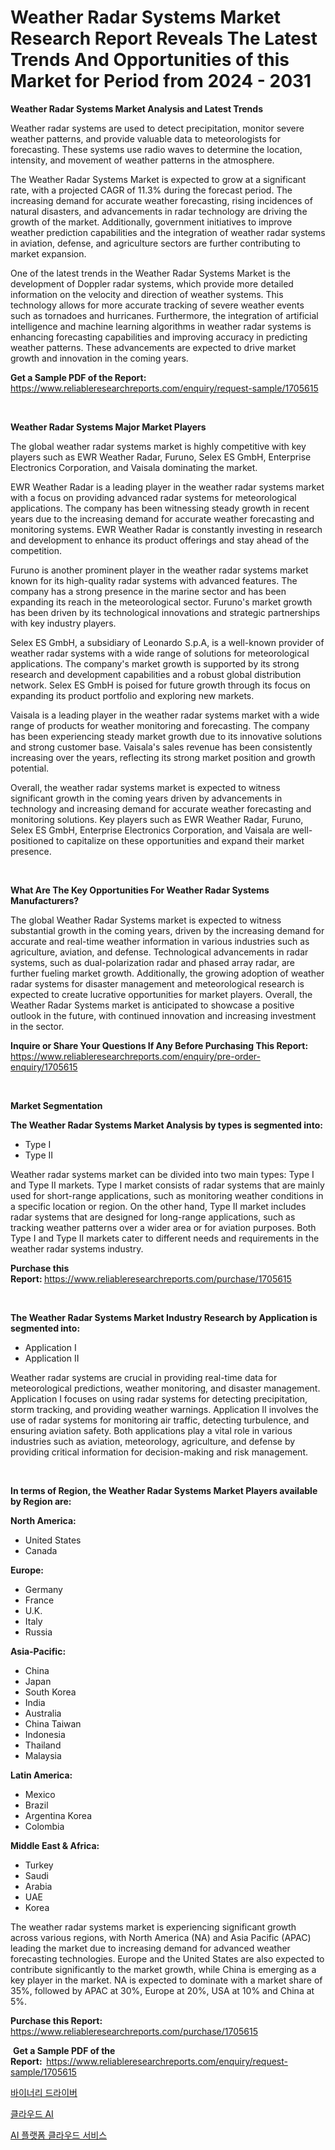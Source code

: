 <p><h1>Weather Radar Systems Market Research Report Reveals The Latest Trends And Opportunities of this Market for Period from 2024 - 2031</h1></p><p><strong>Weather Radar Systems Market Analysis and Latest Trends</strong></p>
<p><p>Weather radar systems are used to detect precipitation, monitor severe weather patterns, and provide valuable data to meteorologists for forecasting. These systems use radio waves to determine the location, intensity, and movement of weather patterns in the atmosphere.</p><p>The Weather Radar Systems Market is expected to grow at a significant rate, with a projected CAGR of 11.3% during the forecast period. The increasing demand for accurate weather forecasting, rising incidences of natural disasters, and advancements in radar technology are driving the growth of the market. Additionally, government initiatives to improve weather prediction capabilities and the integration of weather radar systems in aviation, defense, and agriculture sectors are further contributing to market expansion.</p><p>One of the latest trends in the Weather Radar Systems Market is the development of Doppler radar systems, which provide more detailed information on the velocity and direction of weather systems. This technology allows for more accurate tracking of severe weather events such as tornadoes and hurricanes. Furthermore, the integration of artificial intelligence and machine learning algorithms in weather radar systems is enhancing forecasting capabilities and improving accuracy in predicting weather patterns. These advancements are expected to drive market growth and innovation in the coming years.</p></p>
<p><strong>Get a Sample PDF of the Report:&nbsp;</strong> <a href="https://www.reliableresearchreports.com/enquiry/request-sample/1705615">https://www.reliableresearchreports.com/enquiry/request-sample/1705615</a></p>
<p>&nbsp;</p>
<p><strong>Weather Radar Systems Major Market Players</strong></p>
<p><p>The global weather radar systems market is highly competitive with key players such as EWR Weather Radar, Furuno, Selex ES GmbH, Enterprise Electronics Corporation, and Vaisala dominating the market.</p><p>EWR Weather Radar is a leading player in the weather radar systems market with a focus on providing advanced radar systems for meteorological applications. The company has been witnessing steady growth in recent years due to the increasing demand for accurate weather forecasting and monitoring systems. EWR Weather Radar is constantly investing in research and development to enhance its product offerings and stay ahead of the competition.</p><p>Furuno is another prominent player in the weather radar systems market known for its high-quality radar systems with advanced features. The company has a strong presence in the marine sector and has been expanding its reach in the meteorological sector. Furuno's market growth has been driven by its technological innovations and strategic partnerships with key industry players.</p><p>Selex ES GmbH, a subsidiary of Leonardo S.p.A, is a well-known provider of weather radar systems with a wide range of solutions for meteorological applications. The company's market growth is supported by its strong research and development capabilities and a robust global distribution network. Selex ES GmbH is poised for future growth through its focus on expanding its product portfolio and exploring new markets.</p><p>Vaisala is a leading player in the weather radar systems market with a wide range of products for weather monitoring and forecasting. The company has been experiencing steady market growth due to its innovative solutions and strong customer base. Vaisala's sales revenue has been consistently increasing over the years, reflecting its strong market position and growth potential.</p><p>Overall, the weather radar systems market is expected to witness significant growth in the coming years driven by advancements in technology and increasing demand for accurate weather forecasting and monitoring solutions. Key players such as EWR Weather Radar, Furuno, Selex ES GmbH, Enterprise Electronics Corporation, and Vaisala are well-positioned to capitalize on these opportunities and expand their market presence.</p></p>
<p>&nbsp;</p>
<p><strong>What Are The Key Opportunities For Weather Radar Systems Manufacturers?</strong></p>
<p><p>The global Weather Radar Systems market is expected to witness substantial growth in the coming years, driven by the increasing demand for accurate and real-time weather information in various industries such as agriculture, aviation, and defense. Technological advancements in radar systems, such as dual-polarization radar and phased array radar, are further fueling market growth. Additionally, the growing adoption of weather radar systems for disaster management and meteorological research is expected to create lucrative opportunities for market players. Overall, the Weather Radar Systems market is anticipated to showcase a positive outlook in the future, with continued innovation and increasing investment in the sector.</p></p>
<p><strong>Inquire or Share Your Questions If Any Before Purchasing This Report:</strong> <a href="https://www.reliableresearchreports.com/enquiry/pre-order-enquiry/1705615">https://www.reliableresearchreports.com/enquiry/pre-order-enquiry/1705615</a></p>
<p>&nbsp;</p>
<p><strong>Market Segmentation</strong></p>
<p><strong>The Weather Radar Systems Market Analysis by types is segmented into:</strong></p>
<p><ul><li>Type I</li><li>Type II</li></ul></p>
<p><p>Weather radar systems market can be divided into two main types: Type I and Type II markets. Type I market consists of radar systems that are mainly used for short-range applications, such as monitoring weather conditions in a specific location or region. On the other hand, Type II market includes radar systems that are designed for long-range applications, such as tracking weather patterns over a wider area or for aviation purposes. Both Type I and Type II markets cater to different needs and requirements in the weather radar systems industry.</p></p>
<p><strong>Purchase this Report:&nbsp;</strong><a href="https://www.reliableresearchreports.com/purchase/1705615">https://www.reliableresearchreports.com/purchase/1705615</a></p>
<p>&nbsp;</p>
<p><strong>The Weather Radar Systems Market Industry Research by Application is segmented into:</strong></p>
<p><ul><li>Application I</li><li>Application II</li></ul></p>
<p><p>Weather radar systems are crucial in providing real-time data for meteorological predictions, weather monitoring, and disaster management. Application I focuses on using radar systems for detecting precipitation, storm tracking, and providing weather warnings. Application II involves the use of radar systems for monitoring air traffic, detecting turbulence, and ensuring aviation safety. Both applications play a vital role in various industries such as aviation, meteorology, agriculture, and defense by providing critical information for decision-making and risk management.</p></p>
<p>&nbsp;</p>
<p><strong>In terms of Region, the Weather Radar Systems Market Players available by Region are:</strong></p>
<p>
    <p> <strong> North America: </strong>
        <ul>
            <li>United States</li>
            <li>Canada</li>
        </ul>
        </p> 
    <p> <strong> Europe: </strong>
        <ul>
            <li>Germany</li>
            <li>France</li>
            <li>U.K.</li>
            <li>Italy</li>
            <li>Russia</li>
        </ul>
        </p> 
    <p> <strong> Asia-Pacific: </strong>
        <ul>
            <li>China</li>
            <li>Japan</li>
            <li>South Korea</li>
            <li>India</li>
            <li>Australia</li>
            <li>China Taiwan</li>
            <li>Indonesia</li>
            <li>Thailand</li>
            <li>Malaysia</li>
        </ul>
        </p> 
    <p> <strong> Latin America: </strong>
        <ul>
            <li>Mexico</li>
            <li>Brazil</li>
            <li>Argentina Korea</li>
            <li>Colombia</li>
        </ul>
        </p> 
    <p> <strong> Middle East & Africa: </strong>
        <ul>
            <li>Turkey</li>
            <li>Saudi</li>
            <li>Arabia</li>
            <li>UAE</li>
            <li>Korea</li>
        </ul>
    </p>
    </p>
<p><p>The weather radar systems market is experiencing significant growth across various regions, with North America (NA) and Asia Pacific (APAC) leading the market due to increasing demand for advanced weather forecasting technologies. Europe and the United States are also expected to contribute significantly to the market growth, while China is emerging as a key player in the market. NA is expected to dominate with a market share of 35%, followed by APAC at 30%, Europe at 20%, USA at 10% and China at 5%.</p></p>
<p><strong>Purchase this Report: </strong><a href="https://www.reliableresearchreports.com/purchase/1705615">https://www.reliableresearchreports.com/purchase/1705615</a></p>
<p>&nbsp;<strong>Get a Sample PDF of the Report:&nbsp;&nbsp;</strong><a href="https://www.reliableresearchreports.com/enquiry/request-sample/1705615">https://www.reliableresearchreports.com/enquiry/request-sample/1705615</a></p>
<p><strong></strong></p>
<p><p><a href="https://github.com/laholand/Market-Research-Report-List-2/blob/main/4353093182305.md">바이너리 드라이버</a></p><p><a href="https://github.com/laholand/Market-Research-Report-List-2/blob/main/4617839182307.md">클라우드 AI</a></p><p><a href="https://github.com/sougarounis/Market-Research-Report-List-2/blob/main/1540425182306.md">AI 플랫폼 클라우드 서비스</a></p></p>